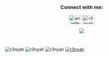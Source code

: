<h3 align="center">Connect with me:</h3>
<p align="center">
 <a href="https://www.linkedin.com/in/arianfebrian/" target="blank"><img align="center"
      src="https://raw.githubusercontent.com/rahuldkjain/github-profile-readme-generator/master/src/images/icons/Social/linked-in-alt.svg"
      alt="arianfebrian" height="30" width="40" /></a>
  <a href="https://www.instagram.com/r3nyahphelia" target="blank"><img align="center"
      src="https://raw.githubusercontent.com/rahuldkjain/github-profile-readme-generator/master/src/images/icons/Social/instagram.svg"
      alt="r3nyahphelia" height="30" width="40" /></a>
      </p>

<p align="center">
<img src="https://visitor-badge.glitch.me/badge?page_id=r3nyah">
 </p>
 <br>

<!--![r3nyah](https://github-readme-stats.vercel.app/api/top-langs/?username=r3nyah&theme=dark&show_icons=true&hide_border=true&text_color=fff&bg_color=151B23)-->
![r3nyah](https://github-profile-summary-cards.vercel.app/api/cards/repos-per-language?username=r3nyah&theme=github_dark)
![r3nyah](https://github-profile-summary-cards.vercel.app/api/cards/most-commit-language?username=r3nyah&theme=github_dark)
![r3nyah](https://github-readme-stats.vercel.app/api?username=r3nyah&show_icons=true&theme=github_dark)
[![r3nyah](https://activity-graph.herokuapp.com/graph?username=r3nyah&theme=react-dark)](r3nyah)

<br>
<!--![r3nyah](https://github-readme-stats.vercel.app/api/top-langs/?username=r3nyah&theme=dark&show_icons=true&hide_border=true&text_color=fff&bg_color=151B23)-->

<!---
ariannnnnnn/ariannnnnnn is a ✨ special ✨ repository because its `README.md` (this file) appears on your GitHub profile.
You can click the Preview link to take a look at your changes.
--->
